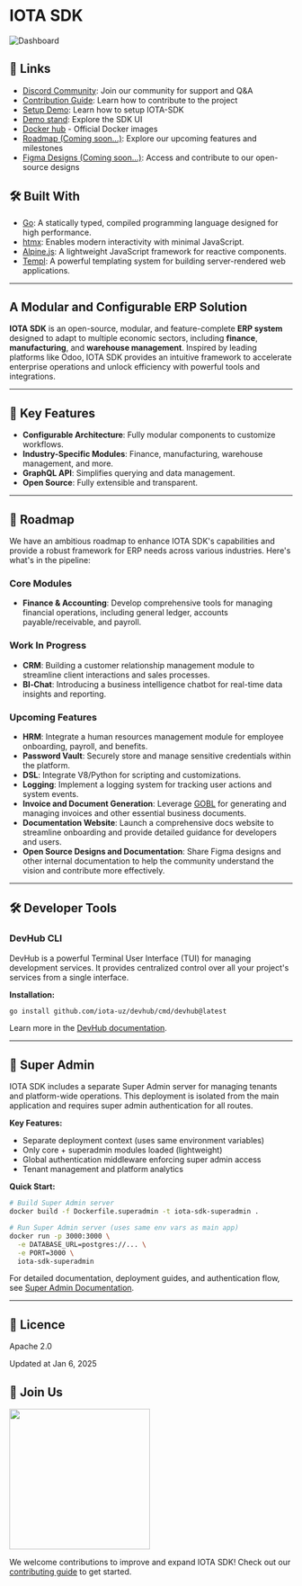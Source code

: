 # IOTA SDK

![Dashboard](images/showcase.jpg)

## 🔗 Links

- [Discord Community](https://discord.gg/zKeTEZAQqF): Join our community for support and Q&A
- [Contribution Guide](docs/CONTRIBUTING.MD): Learn how to contribute to the project
- [Setup Demo](https://github.com/iota-uz/sdk-demo): Learn how to setup IOTA-SDK
- [Demo stand](https://demo.iotaerp.com): Explore the SDK UI
- [Docker hub](https://hub.docker.com/r/iotauz/sdk) - Official Docker images
- [Roadmap (Coming soon...)](docs/): Explore our upcoming features and milestones
- [Figma Designs (Coming soon...)](https://www.figma.com/): Access and contribute to our open-source designs

## 🛠 Built With

- [Go](https://go.dev): A statically typed, compiled programming language designed for high performance.
- [htmx](https://htmx.org): Enables modern interactivity with minimal JavaScript.
- [Alpine.js](https://alpinejs.dev): A lightweight JavaScript framework for reactive components.
- [Templ](https://templ.sh): A powerful templating system for building server-rendered web applications.

---  

## A Modular and Configurable ERP Solution

**IOTA SDK** is an open-source, modular, and feature-complete **ERP system** designed to adapt to multiple economic
sectors, including **finance**, **manufacturing**, and **warehouse management**. Inspired by leading platforms like
Odoo, IOTA SDK provides an intuitive framework to accelerate enterprise operations and unlock efficiency with powerful
tools and integrations.

---  

## 🚀 Key Features

- **Configurable Architecture**: Fully modular components to customize workflows.
- **Industry-Specific Modules**: Finance, manufacturing, warehouse management, and more.
- **GraphQL API**: Simplifies querying and data management.
- **Open Source**: Fully extensible and transparent.

---  

## 📅 Roadmap

We have an ambitious roadmap to enhance IOTA SDK's capabilities and provide a robust framework for ERP needs across
various industries. Here's what's in the pipeline:

### Core Modules

- **Finance & Accounting**: Develop comprehensive tools for managing financial operations, including general ledger,
  accounts payable/receivable, and payroll.

### Work In Progress

- **CRM**: Building a customer relationship management module to streamline client interactions and sales processes.
- **BI‑Chat**: Introducing a business intelligence chatbot for real-time data insights and reporting.

### Upcoming Features

- **HRM**: Integrate a human resources management module for employee onboarding, payroll, and benefits.
- **Password Vault**: Securely store and manage sensitive credentials within the platform.
- **DSL**: Integrate V8/Python for scripting and customizations.
- **Logging**: Implement a logging system for tracking user actions and system events.
- **Invoice and Document Generation**: Leverage [GOBL](https://github.com/invopop/gobl) for generating and managing
  invoices and other essential business documents.
- **Documentation Website**: Launch a comprehensive docs website to streamline onboarding and provide detailed guidance
  for developers and users.
- **Open Source Designs and Documentation**: Share Figma designs and other internal documentation to help the community
  understand the vision and contribute more effectively.

---  

## 🛠️ Developer Tools

### DevHub CLI

DevHub is a powerful Terminal User Interface (TUI) for managing development services. It provides centralized control over all your project's services from a single interface.

**Installation:**
```bash
go install github.com/iota-uz/devhub/cmd/devhub@latest
```

Learn more in the [DevHub documentation](https://github.com/iota-uz/devhub).

---

## 🔐 Super Admin

IOTA SDK includes a separate Super Admin server for managing tenants and platform-wide operations. This deployment is isolated from the main application and requires super admin authentication for all routes.

**Key Features:**
- Separate deployment context (uses same environment variables)
- Only core + superadmin modules loaded (lightweight)
- Global authentication middleware enforcing super admin access
- Tenant management and platform analytics

**Quick Start:**
```bash
# Build Super Admin server
docker build -f Dockerfile.superadmin -t iota-sdk-superadmin .

# Run Super Admin server (uses same env vars as main app)
docker run -p 3000:3000 \
  -e DATABASE_URL=postgres://... \
  -e PORT=3000 \
  iota-sdk-superadmin
```

For detailed documentation, deployment guides, and authentication flow, see [Super Admin Documentation](docs/SUPERADMIN.md).

---

## 📄 Licence

Apache 2.0 

Updated at Jan 6, 2025

## 🌟 Join Us

<img width="250" style="display: block" src="https://cdn.prod.website-files.com/660549b5ac888804e6582845/6606afddd43da2d659209149_logo.svg">  

We welcome contributions to improve and expand IOTA SDK! Check out our [contributing guide](docs/CONTRIBUTING.MD) to get
started.

